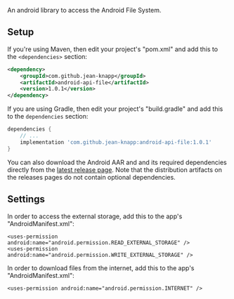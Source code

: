 An android library to access the Android File System.

## Setup

If you're using Maven, then edit your project's "pom.xml" and add this to the `<dependencies>` section:

```xml
<dependency>
    <groupId>com.github.jean-knapp</groupId>
    <artifactId>android-api-file</artifactId>
    <version>1.0.1</version>
</dependency>
```

If you are using Gradle, then edit your project's "build.gradle" and add this to the `dependencies` section:

```groovy
dependencies {
    // ...
    implementation 'com.github.jean-knapp:android-api-file:1.0.1'
}
```

You can also download the Android AAR and and its required dependencies directly from the [latest release page](https://github.com/jean-knapp/android-api-file/releases/latest). Note that the distribution artifacts on the releases pages do not contain optional dependencies.

## Settings

In order to access the external storage, add this to the app's "AndroidManifest.xml":
```   
<uses-permission android:name="android.permission.READ_EXTERNAL_STORAGE" />
<uses-permission android:name="android.permission.WRITE_EXTERNAL_STORAGE" />
```

In order to download files from the internet, add this to the app's "AndroidManifest.xml":
```
<uses-permission android:name="android.permission.INTERNET" />
```
